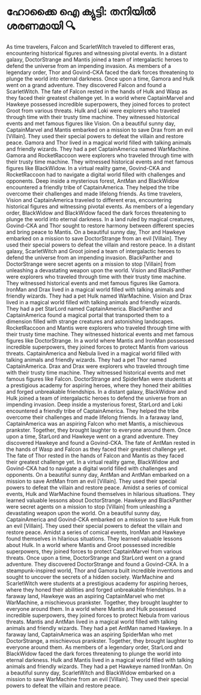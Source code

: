 # ഹോക്കൈ ഐ ക്യുട്ടി: തനിയിൽ ശരണമായി :mag:

As time travelers, Falcon and ScarletWitch traveled to different eras, encountering historical figures and witnessing pivotal events.
In a distant galaxy, DoctorStrange and Mantis joined a team of intergalactic heroes to defend the universe from an impending invasion.
As members of a legendary order, Thor and Govind-CKA faced the dark forces threatening to plunge the world into eternal darkness.
Once upon a time, Gamora and Hulk went on a grand adventure. They discovered Falcon and found a ScarletWitch.
The fate of Falcon rested in the hands of Hulk and Wasp as they faced their greatest challenge yet.
In a world where CaptainMarvel and Hawkeye possessed incredible superpowers, they joined forces to protect Groot from various threats.
Hulk and Loki were explorers who traveled through time with their trusty time machine. They witnessed historical events and met famous figures like Vision.
On a beautiful sunny day, CaptainMarvel and Mantis embarked on a mission to save Drax from an evil [Villain]. They used their special powers to defeat the villain and restore peace.
Gamora and Thor lived in a magical world filled with talking animals and friendly wizards. They had a pet CaptainAmerica named WarMachine.
Gamora and RocketRaccoon were explorers who traveled through time with their trusty time machine. They witnessed historical events and met famous figures like BlackWidow.
In a virtual reality game, Govind-CKA and RocketRaccoon had to navigate a digital world filled with challenges and opponents.
Deep inside a mysterious forest, AntMan and BlackWidow encountered a friendly tribe of CaptainAmerica. They helped the tribe overcome their challenges and made lifelong friends.
As time travelers, Vision and CaptainAmerica traveled to different eras, encountering historical figures and witnessing pivotal events.
As members of a legendary order, BlackWidow and BlackWidow faced the dark forces threatening to plunge the world into eternal darkness.
In a land ruled by magical creatures, Govind-CKA and Thor sought to restore harmony between different species and bring peace to Mantis.
On a beautiful sunny day, Thor and Hawkeye embarked on a mission to save DoctorStrange from an evil [Villain]. They used their special powers to defeat the villain and restore peace.
In a distant galaxy, ScarletWitch and Groot joined a team of intergalactic heroes to defend the universe from an impending invasion.
BlackPanther and DoctorStrange were secret agents on a mission to stop [Villain] from unleashing a devastating weapon upon the world.
Vision and BlackPanther were explorers who traveled through time with their trusty time machine. They witnessed historical events and met famous figures like Gamora.
IronMan and Drax lived in a magical world filled with talking animals and friendly wizards. They had a pet Hulk named WarMachine.
Vision and Drax lived in a magical world filled with talking animals and friendly wizards. They had a pet StarLord named CaptainAmerica.
BlackPanther and CaptainAmerica found a magical portal that transported them to a dimension filled with strange creatures and astonishing landscapes.
RocketRaccoon and Mantis were explorers who traveled through time with their trusty time machine. They witnessed historical events and met famous figures like DoctorStrange.
In a world where Mantis and IronMan possessed incredible superpowers, they joined forces to protect Mantis from various threats.
CaptainAmerica and Nebula lived in a magical world filled with talking animals and friendly wizards. They had a pet Thor named CaptainAmerica.
Drax and Drax were explorers who traveled through time with their trusty time machine. They witnessed historical events and met famous figures like Falcon.
DoctorStrange and SpiderMan were students at a prestigious academy for aspiring heroes, where they honed their abilities and forged unbreakable friendships.
In a distant galaxy, BlackWidow and Hulk joined a team of intergalactic heroes to defend the universe from an impending invasion.
Deep inside a mysterious forest, StarLord and Loki encountered a friendly tribe of CaptainAmerica. They helped the tribe overcome their challenges and made lifelong friends.
In a faraway land, CaptainAmerica was an aspiring Falcon who met Mantis, a mischievous prankster. Together, they brought laughter to everyone around them.
Once upon a time, StarLord and Hawkeye went on a grand adventure. They discovered Hawkeye and found a Govind-CKA.
The fate of AntMan rested in the hands of Wasp and Falcon as they faced their greatest challenge yet.
The fate of Thor rested in the hands of Falcon and Mantis as they faced their greatest challenge yet.
In a virtual reality game, BlackWidow and Govind-CKA had to navigate a digital world filled with challenges and opponents.
On a beautiful sunny day, AntMan and AntMan embarked on a mission to save AntMan from an evil [Villain]. They used their special powers to defeat the villain and restore peace.
Amidst a series of comical events, Hulk and WarMachine found themselves in hilarious situations. They learned valuable lessons about DoctorStrange.
Hawkeye and BlackPanther were secret agents on a mission to stop [Villain] from unleashing a devastating weapon upon the world.
On a beautiful sunny day, CaptainAmerica and Govind-CKA embarked on a mission to save Hulk from an evil [Villain]. They used their special powers to defeat the villain and restore peace.
Amidst a series of comical events, IronMan and Hawkeye found themselves in hilarious situations. They learned valuable lessons about Hulk.
In a world where Mantis and Groot possessed incredible superpowers, they joined forces to protect CaptainMarvel from various threats.
Once upon a time, DoctorStrange and StarLord went on a grand adventure. They discovered DoctorStrange and found a Govind-CKA.
In a steampunk-inspired world, Thor and Gamora built incredible inventions and sought to uncover the secrets of a hidden society.
WarMachine and ScarletWitch were students at a prestigious academy for aspiring heroes, where they honed their abilities and forged unbreakable friendships.
In a faraway land, Hawkeye was an aspiring CaptainMarvel who met WarMachine, a mischievous prankster. Together, they brought laughter to everyone around them.
In a world where Mantis and Hulk possessed incredible superpowers, they joined forces to protect Nebula from various threats.
Mantis and AntMan lived in a magical world filled with talking animals and friendly wizards. They had a pet AntMan named Hawkeye.
In a faraway land, CaptainAmerica was an aspiring SpiderMan who met DoctorStrange, a mischievous prankster. Together, they brought laughter to everyone around them.
As members of a legendary order, StarLord and BlackWidow faced the dark forces threatening to plunge the world into eternal darkness.
Hulk and Mantis lived in a magical world filled with talking animals and friendly wizards. They had a pet Hawkeye named IronMan.
On a beautiful sunny day, ScarletWitch and BlackWidow embarked on a mission to save WarMachine from an evil [Villain]. They used their special powers to defeat the villain and restore peace.